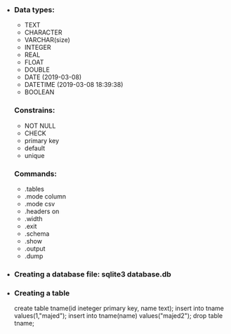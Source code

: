 <ul>
<li>
<h3>Data types:</h3>
<ul>
<li>TEXT</li>
<li>CHARACTER</li>
<li>VARCHAR(size)</li>
<li>INTEGER</li>
<li>REAL</li>
<li>FLOAT</li>
<li>DOUBLE</li>
<li>DATE (2019-03-08)</li>
<li>DATETIME (2019-03-08 18:39:38)</li>
<li>BOOLEAN</li>
</ul>
</li>

<h3>Constrains:</h3>
<ul>
<li>NOT NULL</li>
<li>CHECK</li>
<li>primary key</li>
<li>default</li>
<li>unique</li>
</ul>

<h3>Commands:</h3>
<ul>
<li>.tables</li>
<li>.mode column</li>
<li>.mode csv</li>
<li>.headers on</li>
<li>.width</li>
<li>.exit</li>
<li>.schema</li>
<li>.show</li>
<li>.output</li>
<li>.dump</li>
</ul>



<li>
	<h3>Creating a database file: sqlite3 database.db</h3>
</li>

<li>
<h3>Creating a table</h3>
create table tname(id ineteger primary key,
name text);
insert into tname values(1,"majed");
insert into tname(name) values("majed2");
drop table tname;
</li>

</ul>